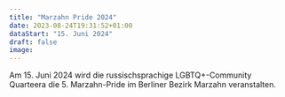 ```yaml
---
title: "Marzahn Pride 2024"
date: 2023-08-24T19:31:52+01:00
dataStart: "15. Juni 2024"
draft: false
image:
---
```


Am 15. Juni 2024 wird die russischsprachige LGBTQ+-Community Quarteera die 5. Marzahn-Pride im Berliner Bezirk Marzahn veranstalten.

